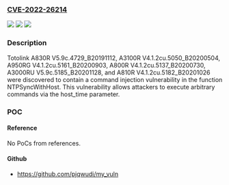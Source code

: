 ### [CVE-2022-26214](https://cve.mitre.org/cgi-bin/cvename.cgi?name=CVE-2022-26214)
![](https://img.shields.io/static/v1?label=Product&message=n%2Fa&color=blue)
![](https://img.shields.io/static/v1?label=Version&message=n%2Fa&color=blue)
![](https://img.shields.io/static/v1?label=Vulnerability&message=n%2Fa&color=brighgreen)

### Description

Totolink A830R V5.9c.4729_B20191112, A3100R V4.1.2cu.5050_B20200504, A950RG V4.1.2cu.5161_B20200903, A800R V4.1.2cu.5137_B20200730, A3000RU V5.9c.5185_B20201128, and A810R V4.1.2cu.5182_B20201026 were discovered to contain a command injection vulnerability in the function NTPSyncWithHost. This vulnerability allows attackers to execute arbitrary commands via the host_time parameter.

### POC

#### Reference
No PoCs from references.

#### Github
- https://github.com/pjqwudi/my_vuln


